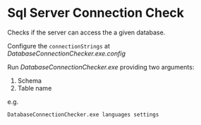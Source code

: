 # Sql Server Connection Check
Checks if the server can access the a given database.

Configure the `connectionStrings` at _DatabaseConnectionChecker.exe.config_

Run _DatabaseConnectionChecker.exe_ providing two arguments:

1. Schema
1. Table name

e.g.

`DatabaseConnectionChecker.exe languages settings`
